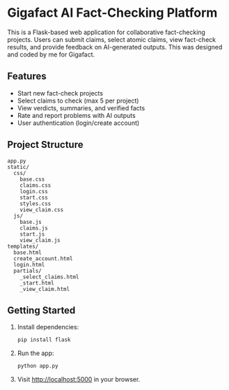 # Gigafact AI Fact-Checking Platform

This is a Flask-based web application for collaborative fact-checking projects. Users can submit claims, select atomic claims, view fact-check results, and provide feedback on AI-generated outputs. This was designed and coded by me for Gigafact.

## Features

- Start new fact-check projects
- Select claims to check (max 5 per project)
- View verdicts, summaries, and verified facts
- Rate and report problems with AI outputs
- User authentication (login/create account)

## Project Structure

```
app.py
static/
  css/
    base.css
    claims.css
    login.css
    start.css
    styles.css
    view_claim.css
  js/
    base.js
    claims.js
    start.js
    view_claim.js
templates/
  base.html
  create_account.html
  login.html
  partials/
    _select_claims.html
    _start.html
    _view_claim.html
```

## Getting Started

1. Install dependencies:
   ```sh
   pip install flask
   ```
2. Run the app:
   ```sh
   python app.py
   ```
3. Visit [http://localhost:5000](http://localhost:5000) in your browser.